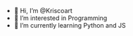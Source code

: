- 👋 Hi, I’m @Kriscoart
- 👀 I’m interested in Programming
- 🌱 I’m currently learning Python and JS

<!---
Kriscoart/Kriscoart is a ✨ special ✨ repository because its `README.md` (this file) appears on your GitHub profile.
You can click the Preview link to take a look at your changes.
--->
